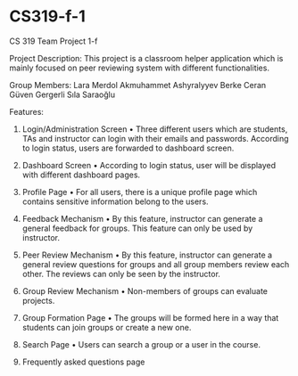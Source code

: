 # CS319-f-1
CS 319 Team Project 1-f

Project Description: 
  This project is a classroom helper application which is mainly focused on peer reviewing system with different functionalities. 

Group Members:
  Lara Merdol
  Akmuhammet Ashyralyyev
  Berke Ceran
  Güven Gergerli
  Sıla Saraoğlu

Features:
1.	Login/Administration Screen
  •	Three different users which are students, TAs and instructor can login with their emails and passwords. According to login status, users are forwarded to dashboard screen.

2.	Dashboard Screen
  •	According to login status, user will be displayed with different dashboard pages. 

3.	Profile Page
  •	For all users, there is a unique profile page which contains sensitive information belong to the users.

4.	Feedback Mechanism
  •	By this feature, instructor can generate a general feedback for groups. This feature can only be used by instructor.

5.	Peer Review Mechanism
  •	By this feature, instructor can generate a general review questions for groups and all group members review each other. The reviews can only be seen by the instructor. 

6.	Group Review Mechanism
  •	Non-members of groups can evaluate projects. 

7.	Group Formation Page
  •	The groups will be formed here in a way that students can join groups or create a new one.

8.	Search Page
  •	Users can search a group or a user in the course.

9.	Frequently asked questions page
